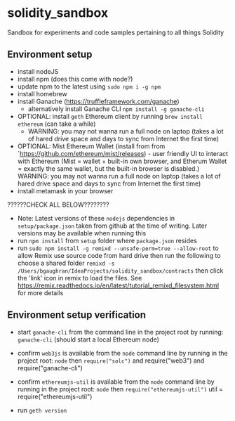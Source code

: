 # solidity_sandbox
Sandbox for experiments and code samples pertaining to all things Solidity

## Environment setup
- install nodeJS
- install npm (does this come with node?)
- update npm to the latest using `sudo npm i -g npm`
- install homebrew
- install Ganache (https://truffleframework.com/ganache)
    - alternatively install Ganache CLI `npm install -g ganache-cli`
- OPTIONAL: install `geth` Ethereum client by running `brew install ethereum` (can take a while)
    - WARNING: you may not wanna run a full node on laptop (takes a lot of hared drive space and days to sync from Internet the first time)
- OPTIONAL: Mist Ethereum Wallet (install from from `https://github.com/ethereum/mist/releases) - user friendly UI to interact with Ethereum (Mist = wallet + built-in own browser, and Etherum Wallet = exactly the same wallet, but the built-in browser is disabled.) WARNING: you may not wanna run a full node on laptop (takes a lot of hared drive space and days to sync from Internet the first time)
- install metamask in your browser



??????CHECK ALL BELOW????????
- Note: Latest versions of these `nodejs` dependencies in `setup/package.json` taken from github at the time of writing. Later versions may be available when running this
- run `npm install` from `setup` folder where `package.json` resides
- run `sudo npm install -g remixd --unsafe-perm=true --allow-root` to allow Remix use source code from hard drive then run the following to choose a shared folder `remixd -s /Users/bgaughran/IdeaProjects/solidity_sandbox/contracts` then click the 'link' icon in remix to load the files. See https://remix.readthedocs.io/en/latest/tutorial_remixd_filesystem.html for more details


## Environment setup verification
- start `ganache-cli` from the command line in the project root by running: `ganache-cli` (should start a local Ethereum node)
- confirm `web3js` is available from the `node` command line by running in the project root: `node` then `require("solc")` and require("web3") and require("ganache-cli")
- confirm `ethereumjs-util` is available from the `node` command line by running in the project root: `node` then `require("ethereumjs-util")`
util = require("ethereumjs-util")

- run `geth version`